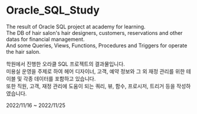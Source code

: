# Oracle_SQL_Study
The result of Oracle SQL project at academy for learning.  
The DB of hair salon's hair designers, customers, reservations and other datas for financial management.  
And some Queries, Views, Functions, Procedures and Triggers for operate the hair salon.  
  
학원에서 진행한 오라클 SQL 프로젝트의 결과물입니다.  
미용실 운영을 주제로 하여 헤어 디자이너, 고객, 예약 정보와 그 외 재정 관리를 위한 테이블 및 각종 데이터를 포함하고 있습니다.  
또한 직원, 고객, 재정 관리에 도움이 되는 쿼리, 뷰, 함수, 프로시저, 트리거 등을 작성하였습니다.  
  
2022/11/16 ~ 2022/11/25
